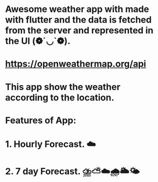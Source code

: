 # Awesome  weather app with made with flutter and the  data is fetched from the server and represented in the UI (❁´◡`❁).

#  https://openweathermap.org/api

# This app show the weather according to the location.
# Features of App:
# 1. Hourly Forecast. ☁️
# 2. 7 day Forecast. ⛈️⛅☁️🌧️🌥️🌤️


